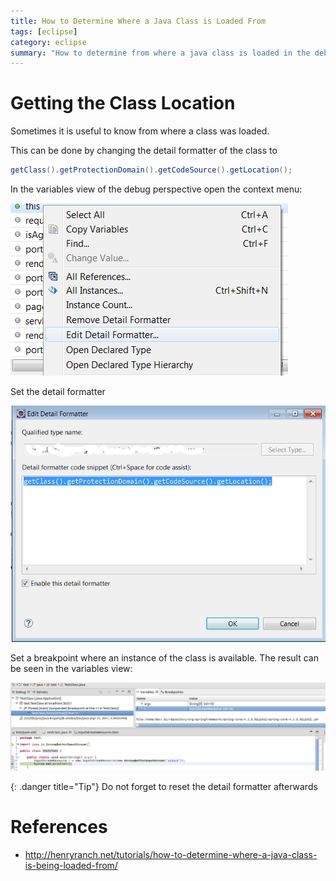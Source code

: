 ```yaml
---
title: How to Determine Where a Java Class is Loaded From
tags: [eclipse]
category: eclipse
summary: "How to determine from where a java class is loaded in the debug view"
---
```


# Getting the Class Location

Sometimes it is useful to know from where a class was loaded.

This can be done by changing the detail formatter of the class to
~~~java
getClass().getProtectionDomain().getCodeSource().getLocation(); 
~~~

In the variables view of the debug perspective open the context menu:

![edit detail formatter](class_loading_location/setDetailFormatter.png "edit detail formatter")

Set the detail formatter

![set detail formatter](class_loading_location/detailFormatter.png "set detail formatter")


Set a breakpoint where an instance of the class is available.
The result can be seen in the variables view:

 ![](class_loading_location/classLocation.png)

{: .danger title="Tip"}
Do not forget to reset the detail formatter afterwards

# References
* <http://henryranch.net/tutorials/how-to-determine-where-a-java-class-is-being-loaded-from/>
